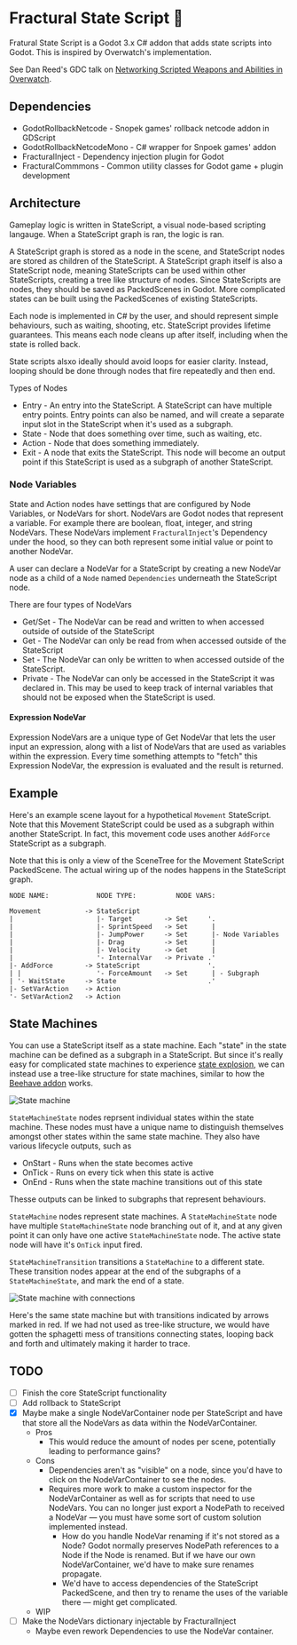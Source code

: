 # Fractural State Script 📜

Fratural State Script is a Godot 3.x C# addon that adds state scripts into Godot. This is inspired by Overwatch's implementation.

See Dan Reed's GDC talk on [Networking Scripted Weapons and Abilities in Overwatch](https://www.youtube.com/watch?v=5jP0z7Atww4&t=553s).

## Dependencies

- GodotRollbackNetcode - Snopek games' rollback netcode addon in GDScript
- GodotRollbackNetcodeMono - C# wrapper for Snpoek games' addon
- FracturalInject - Dependency injection plugin for Godot
- FracturalCommmons - Common utility classes for Godot game + plugin development

## Architecture

Gameplay logic is written in StateScript, a visual node-based scripting langauge. When a StateScript graph is ran, the logic is ran.

A StateScript graph is stored as a node in the scene, and StateScript nodes are stored as children of the StateScript. A StateScript graph itself is also a StateScript node, meaning StateScripts can be used within other StateScripts, creating a tree like structure of nodes. Since StateScripts are nodes, they should be saved as PackedScenes in Godot. More complicated states can be built using the PackedScenes of existing StateScripts.

Each node is implemented in C# by the user, and should represent simple behaviours, such as waiting, shooting, etc. StateScript provides lifetime guarantees. This means each node cleans up after itself, including when the state is rolled back.

State scripts alsxo ideally should avoid loops for easier clarity. Instead, looping should be done through nodes that fire repeatedly and then end.

Types of Nodes

- Entry - An entry into the StateScript. A StateScript can have multiple entry points. Entry points can also be named, and will create a separate input slot in the StateScript when it's used as a subgraph.
- State - Node that does something over time, such as waiting, etc.
- Action - Node that does something immediately.
- Exit - A node that exits the StateScript. This node will become an output point if this
  StateScript is used as a subgraph of another StateScript.

### Node Variables

State and Action nodes have settings that are configured by Node Variables, or NodeVars for short. NodeVars are Godot nodes that represent a variable. For example there are boolean, float, integer, and string NodeVars. These NodeVars implement `FracturalInject`'s Dependency under the hood, so they can both represent some initial value or point to another NodeVar.

A user can declare a NodeVar for a StateScript by creating a new NodeVar node as a child of a `Node` named `Dependencies` underneath the StateScript node.

There are four types of NodeVars

- Get/Set - The NodeVar can be read and written to when accessed outside of outside of the StateScript
- Get - The NodeVar can only be read from when accessed outside of the StateScript
- Set - The NodeVar can only be written to when accessed outside of the StateScript.
- Private - The NodeVar can only be accessed in the StateScript it was declared in. This may be used to keep track of internal variables that should not be exposed when the StateScript is used.

#### Expression NodeVar

Expression NodeVars are a unique type of Get NodeVar that lets the user input an expression, along with a list of NodeVars that are used as variables within the expression. Every time something attempts to "fetch" this Expression NodeVar, the expression is evaluated and the result is returned.

## Example

Here's an example scene layout for a hypothetical `Movement` StateScript. Note that this Movement StateScript could be used as a subgraph within another StateScript. In fact, this movement code uses another `AddForce` StateScript as a subgraph.

Note that this is only a view of the SceneTree for the Movement StateScript PackedScene. The actual wiring up of the nodes happens in the StateScript graph.

```
NODE NAME:            NODE TYPE:          NODE VARS:

Movement           -> StateScript
|                     |- Target        -> Set     '.
|                     |- SprintSpeed   -> Set      |
|                     |- JumpPower     -> Set      |- Node Variables
|                     |- Drag          -> Set      |
|                     |- Velocity      -> Get      |
|                     '- InternalVar   -> Private .'
|- AddForce        -> StateScript                 '.
| |                   '- ForceAmount   -> Set      | - Subgraph
| '- WaitState     -> State                       .'
|- SetVarAction    -> Action
'- SetVarAction2   -> Action
```

## State Machines

You can use a StateScript itself as a state machine. Each "state" in the state machine can be defined as a subgraph in a StateScript. But since it's really easy for complicated state machines to experience [state explosion](https://statecharts.dev/state-machine-state-explosion.html), we can instead use a tree-like structure for state machines, similar to how the [Beehave addon](https://statecharts.dev/state-machine-state-explosion.html) works.

![State machine](readme/StateMachine.png)

`StateMachineState` nodes reprsent individual states within the state machine. These nodes must have a unique name to distinguish themselves amongst other states within the same state machine. They also have various lifecycle outputs, such as

- OnStart - Runs when the state becomes active
- OnTick - Runs on every tick when this state is active
- OnEnd - Runs when the state machine transitions out of this state

Thesse outputs can be linked to subgraphs that represent behaviours.

`StateMachine` nodes represent state machines. A `StateMachineState` node have multiple `StateMachineState` node branching out of it, and at any given point it can only have one active `StateMachineState` node. The active state node will have it's `OnTick` input fired.

`StateMachineTransition` transitions a `StateMachine` to a different state. These transition nodes appear at the end of the subgraphs of a `StateMachineState`, and mark the end of a state.

![State machine with connections](readme/StateMachineWithConnection.png)

Here's the same state machine but with transitions indicated by arrows marked in red. If we had not used as tree-like structure, we would have gotten the sphagetti mess of transitions connecting states, looping back and forth and ultimately making it harder to trace.

## TODO

- [ ] Finish the core StateScript functionality
- [ ] Add rollback to StateScript
- [x] Maybe make a single NodeVarContainer node per StateScript and have that store all the NodeVars as data within the NodeVarContainer.
  - Pros
    - This would reduce the amount of nodes per scene, potentially leading to performance gains?
  - Cons
    - Dependencies aren't as "visible" on a node, since you'd have to click on the NodeVarContainer to see the nodes.
    - Requires more work to make a custom inspector for the NodeVarContainer as well as for scripts that need to use NodeVars. You can no longer just export a NodePath to received a NodeVar — you must have some sort of custom solution implemented instead.
      - How do you handle NodeVar renaming if it's not stored as a Node? Godot normally preserves NodePath references to a Node if the Node is renamed. But if we have our own NodeVarContainer, we'd have to make sure renames propagate.
      - We'd have to access dependencies of the StateScript PackedScene, and then try to rename the uses of the variable there — might get complicated.
  - WIP
- [ ] Make the NodeVars dictionary injectable by FracturalInject
  - Maybe even rework Dependencies to use the NodeVar container.
